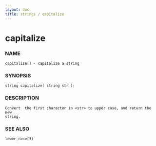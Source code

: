 ```yaml
---
layout: doc
title: strings / capitalize
---
```

# capitalize

### NAME

    capitalize() - capitalize a string

### SYNOPSIS

    string capitalize( string str );

### DESCRIPTION

    Convert  the first character in <str> to upper case, and return the new
    string.

### SEE ALSO

    lower_case(3)

